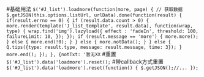 #基础用法
`
$('#J_list').loadmore(function(more, page) {
	// 获取数据
	$.getJSON(this.options.listUrl, urlData).done(function(result) {
		if(result.errno == 0) {
			if (result.data.count > 0) {
				more.render(template('J_list_template', result.data), function(wrap, type) {
					wrap.find('img').lazyload({
						effect : 'fadeIn',
						threshold: 100,
						failureLimit: 10,
					});
				});
				if (result.message == 'more') {
					more.more();
				} else {
					more.end(!0);
				}
			} else {
				more.notData();
			}
		} else {
			Q.tips({type: result.type, message: result.message, time: 3});
		}
		more.end();
	});
}, {notTxt: '暂无XX
`
#重置
`
$('#J_list').data('loadmore').reset();
`
#带callback方式重置
`
$('#J_list').data('loadmore').reset(function() {
	$.getJSON();//...
});
`
